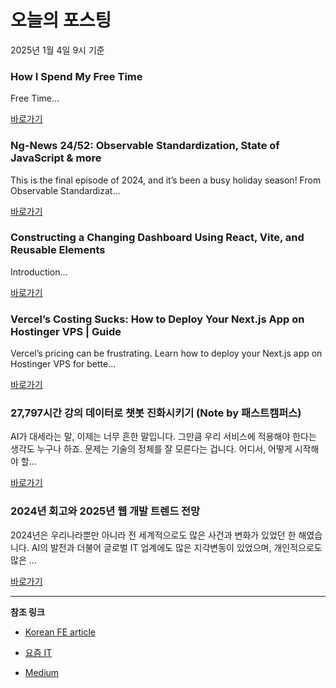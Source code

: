 # 오늘의 포스팅 
2025년 1월 4일 9시 기준 

### How I Spend My Free Time 

 Free Time... 

 [바로가기](https://medium.com/m/signin?actionUrl=https%3A%2F%2Fmedium.com%2F_%2Fbookmark%2Fp%2F734e268b18b0&operation=register&redirect=https%3A%2F%2Fmedium.com%2F%40Annu_Rathore__%2Fhow-i-spend-my-free-time-734e268b18b0&source=---recommended_stories---typescript---0-84----------------bookmark_preview----fdd79307_ce63_4007_969c_63f4a6764514-------) 

### Ng-News 24/52: Observable Standardization, State of JavaScript & more 

 This is the final episode of 2024, and it’s been a busy holiday season! From Observable Standardizat... 

 [바로가기](https://medium.com/m/signin?actionUrl=https%3A%2F%2Fmedium.com%2F_%2Fbookmark%2Fp%2Fc941d77333e9&operation=register&redirect=https%3A%2F%2Fmedium.com%2Fng-news%2Fng-news-24-52-observable-standardization-state-of-javascript-more-c941d77333e9&source=---recommended_stories---frontend---0-84----------------bookmark_preview----a3672299_6db5_440c_b216_863a6f7b80ff-------) 

### Constructing a Changing Dashboard Using React, Vite, and Reusable Elements 

 Introduction... 

 [바로가기](https://medium.com/m/signin?actionUrl=https%3A%2F%2Fmedium.com%2F_%2Fbookmark%2Fp%2F3c7a722217bd&operation=register&redirect=https%3A%2F%2Fmedium.com%2F%40munagalavamsi37%2Fconstructing-a-changing-dashboard-using-react-vite-and-reusable-elements-3c7a722217bd&source=---recommended_stories---reactjs---0-84----------------bookmark_preview----1e404f9e_4d9e_4e61_9477_8648dc7f7516-------) 

### Vercel’s Costing Sucks: How to Deploy Your Next.js App on Hostinger VPS | Guide 

 Vercel’s pricing can be frustrating. Learn how to deploy your Next.js app on Hostinger VPS for bette... 

 [바로가기](https://medium.com/m/signin?actionUrl=https%3A%2F%2Fmedium.com%2F_%2Fbookmark%2Fp%2F4b72513d9bbe&operation=register&redirect=https%3A%2F%2Fsandydev.medium.com%2Fvercels-costing-sucks-how-to-deploy-your-next-js-app-on-hostinger-vps-guide-4b72513d9bbe&source=---recommended_stories---nextjs---0-84----------------bookmark_preview----21a0b502_fda1_45f1_9040_0707d6d64b5c-------) 

### 27,797시간 강의 데이터로 챗봇 진화시키기 (Note by 패스트캠퍼스) 

 AI가 대세라는 말, 이제는 너무 흔한 말입니다. 그만큼 우리 서비스에 적용해야 한다는 생각도 누구나 하죠. 문제는 기술의 정체를 잘 모른다는 겁니다. 어디서, 어떻게 시작해야 할... 

 [바로가기](https://yozm.wishket.com/magazine/detail/2911/) 

### 2024년 회고와 2025년 웹 개발 트렌드 전망 

 2024년은 우리나라뿐만 아니라 전 세계적으로도 많은 사건과 변화가 있었던 한 해였습니다. AI의 발전과 더불어 글로벌 IT 업계에도 많은 지각변동이 있었으며, 개인적으로도 많은 ... 

 [바로가기](https://yozm.wishket.com/magazine/detail/2910/) 

---

**참조 링크**

- [Korean FE article](https://kofearticle.substack.com) 

- [요즘 IT](https://yozm.wishket.com/magazine) 

- [Medium](https://medium.com) 

